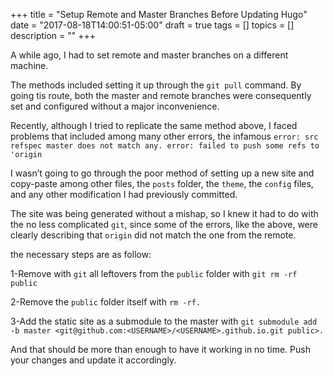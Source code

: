 +++
title = "Setup Remote and Master Branches Before Updating Hugo"
date = "2017-08-18T14:00:51-05:00"
draft = true
tags = []
topics = []
description = ""
+++

<p>A while ago, I had to set remote and master branches on a different machine.</p>

<p>The methods included setting it up through the <code>git pull</code> command. By going tis route, both the master and remote branches were consequently set and configured without a major inconvenience.</p>

<p>Recently, although I tried to replicate the same method above, I faced problems that included among many other errors, the infamous <code>error: src refspec master does not match any. error: failed to push some refs to 'origin</code></p>

<p>I wasn’t going to go through the poor method of setting up a new site and copy-paste among other files, the <code>posts</code> folder, the <code>theme</code>, the <code>config</code> files, and any other modification I had previously committed.</p>

<p>The site was being generated without a mishap, so I knew it had to do with the no less complicated <code>git</code>, since some of the errors, like the above, were clearly describing that <code>origin</code> did not match the one from the remote.</p>

<p>the necessary steps are as follow:</p>

<p>1-Remove with <code>git</code> all leftovers from the <code>public</code> folder with <code>git rm -rf public</code></p>

<p>2-Remove the <code>public</code> folder itself with <code>rm -rf.</code></p>

<p>3-Add the static site as a submodule to the master with <code>git submodule add -b master &lt;git@github.com:&lt;USERNAME&gt;/&lt;USERNAME&gt;.github.io.git public&gt;.</code></p>

<p>And that should be more than enough to have it working in no time. Push your changes and update it accordingly.</p>
